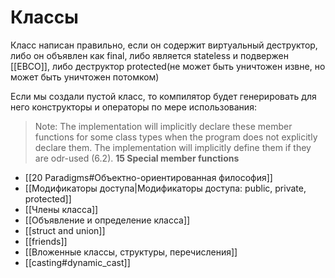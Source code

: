 # Классы
Класс написан правильно, если он содержит виртуальный деструктор, либо он объявлен как final,  либо является stateless и подвержен [[EBCO]], либо деструктор protected(не может быть уничтожен извне, но может быть уничтожен потомком)

Если мы создали пустой класс, то компилятор будет генерировать для него конструкторы и операторы по мере использования:
	
> Note: The implementation will implicitly declare these member functions for some class types when the program does not explicitly declare them. The implementation will implicitly define them if they are odr-used (6.2).
> **15 Special member functions**


* [[20 Paradigms#Объектно-ориентированная философия]]
* [[Модификаторы доступа|Модификаторы доступа: public, private, protected]]
* [[Члены класса]]
* [[Объявление и определение класса]]
* [[struct and  union]]
* [[friends]]
* [[Вложенные классы, структуры, перечисления]]
* [[casting#dynamic_cast]]